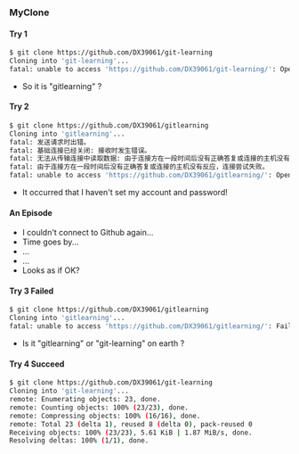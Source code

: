 ### MyClone

#### Try 1

```bash
$ git clone https://github.com/DX39061/git-learning
Cloning into 'git-learning'...
fatal: unable to access 'https://github.com/DX39061/git-learning/': OpenSSL SSL_read: Connection was reset, errno 10054
```
- So it is "gitlearning" ?

#### Try 2
```bash
$ git clone https://github.com/DX39061/gitlearning
Cloning into 'gitlearning'...
fatal: 发送请求时出错。
fatal: 基础连接已经关闭: 接收时发生错误。
fatal: 无法从传输连接中读取数据: 由于连接方在一段时间后没有正确答复或连接的主机没有反应，连接尝试失败。。
fatal: 由于连接方在一段时间后没有正确答复或连接的主机没有反应，连接尝试失败。
fatal: unable to access 'https://github.com/DX39061/gitlearning/': OpenSSL SSL_read: Connection was reset, errno 10054
```
- It occurred that I haven't set my account and password!

#### An Episode
- I couldn't connect to Github again...
- Time goes by...
- ...
- ...
- Looks as if OK?

#### Try 3 Failed 
```bash
$ git clone https://github.com/DX39061/gitlearning
Cloning into 'gitlearning'...
fatal: unable to access 'https://github.com/DX39061/gitlearning/': Failed to connect to github.com port 443 after 21268 ms: Timed out
```
- Is it "gitlearning" or "git-learning" on earth ?

####  Try 4 Succeed
```bash
$ git clone https://github.com/DX39061/git-learning
Cloning into 'git-learning'...
remote: Enumerating objects: 23, done.
remote: Counting objects: 100% (23/23), done.
remote: Compressing objects: 100% (16/16), done.
remote: Total 23 (delta 1), reused 8 (delta 0), pack-reused 0
Receiving objects: 100% (23/23), 5.61 KiB | 1.87 MiB/s, done.
Resolving deltas: 100% (1/1), done.
```
